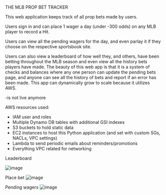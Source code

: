 THE MLB PROP BET TRACKER

This web application keeps track of all prop bets made by users.

Users sign in and can place 1 wager a day (under -300 odds) on any MLB player to record a Hit. 

Users can view all the pending wagers for the day, and even parlay it if they choose on the respective sportsbook site.

Users can also view a leaderboard of how well they, and others, have been betting throughout the MLB season and even view all the history bets players have made.
The beauty of this web app is that it is a system of checks and balances where any one person can update the pending bets page, and anyone can see all the history of bets and report if an error has been made.
This app can dynamically grow to scale because it utilizes AWS.

-is not live anymore

AWS resources used: 
 - IAM user and roles
 - Multiple Dynamo DB tables with additional GSI indexes
 - S3 buckets to hold static data
 - EC2 instances to host this Python application (and set with custom SGs, NACLs, VPC settings)
 - Lambda to send periodic emails about reminders/promotions
 - Everything VPC related for networking



Leaderboard

![image](https://github.com/Daniel-Higgins/mlb_prop-b_tracker/assets/32625437/3089f681-1866-423f-923b-3c819217f023)




Place bet
![image](https://github.com/Daniel-Higgins/mlb_prop-b_tracker/assets/32625437/1f1e7294-d2b2-4f0d-95ea-0372ed08a0ca)



Pending wagers
![image](https://github.com/Daniel-Higgins/mlb_prop-b_tracker/assets/32625437/c5f9c603-fecf-4e23-b062-e3eda6a3a5a3)
